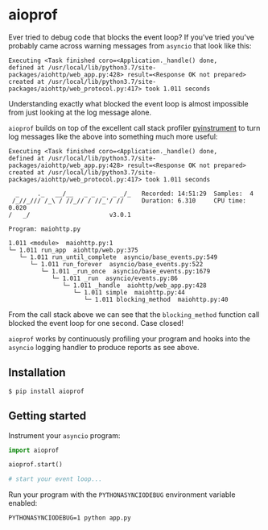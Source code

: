 # aioprof

Ever tried to debug code that blocks the event loop? If you've tried you've probably came across warning messages from `asyncio` that look like this:

```
Executing <Task finished coro=<Application._handle() done,
defined at /usr/local/lib/python3.7/site-packages/aiohttp/web_app.py:428> result=<Response OK not prepared>
created at /usr/local/lib/python3.7/site-packages/aiohttp/web_protocol.py:417> took 1.011 seconds
```

Understanding exactly what blocked the event loop is almost impossible from just looking at the log message alone.

`aioprof` builds on top of the excellent call stack profiler [pyinstrument](https://github.com/joerick/pyinstrument) to turn log messages like the above into something much more useful:

```shell
Executing <Task finished coro=<Application._handle() done,
defined at /usr/local/lib/python3.7/site-packages/aiohttp/web_app.py:428> result=<Response OK not prepared>
created at /usr/local/lib/python3.7/site-packages/aiohttp/web_protocol.py:417> took 1.011 seconds

  _     ._   __/__   _ _  _  _ _/_   Recorded: 14:51:29  Samples:  4
 /_//_/// /_\ / //_// / //_'/ //     Duration: 6.310     CPU time: 0.020
/   _/                      v3.0.1

Program: maiohttp.py

1.011 <module>  maiohttp.py:1
└─ 1.011 run_app  aiohttp/web.py:375
   └─ 1.011 run_until_complete  asyncio/base_events.py:549
      └─ 1.011 run_forever  asyncio/base_events.py:522
         └─ 1.011 _run_once  asyncio/base_events.py:1679
            └─ 1.011 _run  asyncio/events.py:86
               └─ 1.011 _handle  aiohttp/web_app.py:428
                  └─ 1.011 simple  maiohttp.py:44
                     └─ 1.011 blocking_method  maiohttp.py:40
```

From the call stack above we can see that the `blocking_method` function call blocked the event loop for one second. Case closed!

`aioprof` works by continuously profiling your program and hooks into the `asyncio` logging handler to produce reports as see above.

## Installation

```shell
$ pip install aioprof
```


## Getting started

Instrument your `asyncio` program:

```python
import aioprof

aioprof.start()

# start your event loop...
```

Run your program with the `PYTHONASYNCIODEBUG` environment variable enabled:

```shell
PYTHONASYNCIODEBUG=1 python app.py
```


